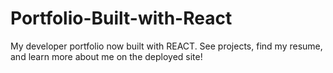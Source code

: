 # Portfolio-Built-with-React
My developer portfolio now built with REACT. See projects, find my resume, and learn more about me on the deployed site!

